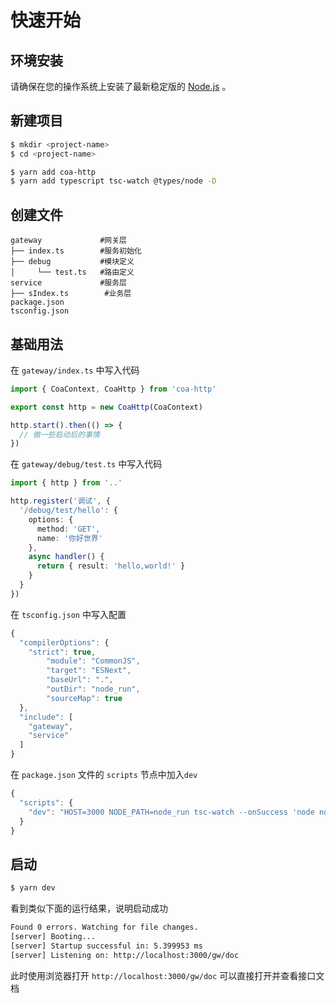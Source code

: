 # 快速开始

## 环境安装

请确保在您的操作系统上安装了最新稳定版的 [Node.js](https://nodejs.org/) 。

## 新建项目

```bash
$ mkdir <project-name>
$ cd <project-name>

$ yarn add coa-http
$ yarn add typescript tsc-watch @types/node -D
```

## 创建文件

```
gateway             #网关层
├── index.ts        #服务初始化
├── debug           #模块定义
│     └── test.ts   #路由定义
service             #服务层
├── sIndex.ts        #业务层
package.json
tsconfig.json
```

## 基础用法

在 `gateway/index.ts` 中写入代码

```typescript
import { CoaContext, CoaHttp } from 'coa-http'

export const http = new CoaHttp(CoaContext)

http.start().then(() => {
  // 做一些启动后的事情
})
```

在 `gateway/debug/test.ts` 中写入代码

```typescript
import { http } from '..'

http.register('调试', {
  '/debug/test/hello': {
    options: {
      method: 'GET',
      name: '你好世界'
    },
    async handler() {
      return { result: 'hello,world!' }
    }
  }
})
```

在 `tsconfig.json` 中写入配置

```typescript
{
  "compilerOptions": {
    "strict": true,
        "module": "CommonJS",
        "target": "ESNext",
        "baseUrl": ".",
        "outDir": "node_run",
        "sourceMap": true
  },
  "include": [
    "gateway",
    "service"
  ]
}
```

在 `package.json` 文件的 `scripts` 节点中加入`dev`

```typescript
{
  "scripts": {
    "dev": "HOST=3000 NODE_PATH=node_run tsc-watch --onSuccess 'node node_run/gateway'"
  }
}
```

## 启动

```sh
$ yarn dev
```

看到类似下面的运行结果，说明启动成功

```sh
Found 0 errors. Watching for file changes.
[server] Booting...
[server] Startup successful in: 5.399953 ms
[server] Listening on: http://localhost:3000/gw/doc
```

此时使用浏览器打开 `http://localhost:3000/gw/doc` 可以直接打开并查看接口文档
